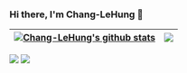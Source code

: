 ### Hi there, I'm Chang-LeHung 👋
| <a href="https://github.com/anuraghazra/github-readme-stats"><img align="center" src="https://github-readme-stats.vercel.app/api?username=Chang-LeHung&show_icons=true&include_all_commits=true&theme=buefy&hide_border=true" alt="Chang-LeHung's github stats" /></a> | <a href="https://github.com/anuraghazra/github-readme-stats"><img align="center" src="https://github-readme-stats.vercel.app/api/top-langs/?username=Chang-LeHung&layout=compact&theme=buefy&hide_border=true" /></a> |
| ------------- | ------------- |
![](http://github-profile-summary-cards.vercel.app/api/cards/repos-per-language?username=whoway&theme=flag_india) ![](http://github-profile-summary-cards.vercel.app/api/cards/most-commit-language?username=whoway&theme=flag_india) 
<!--
**Chang-LeHung/Chang-LeHung** is a ✨ _special_ ✨ repository because its `README.md` (this file) appears on your GitHub profile.

Here are some ideas to get you started:

- 🔭 I’m currently working on ...
- 🌱 I’m currently learning ...
- 👯 I’m looking to collaborate on ...
- 🤔 I’m looking for help with ...
- 💬 Ask me about ...
- 📫 How to reach me: ...
- 😄 Pronouns: ...
- ⚡ Fun fact: ...
-->
